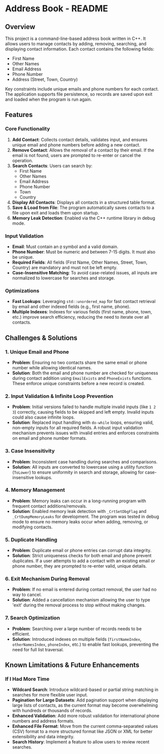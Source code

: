 # Address Book - README

## Overview

This project is a command-line-based address book written in C++. It allows users to manage contacts by adding, removing, searching, and displaying contact information. Each contact contains the following fields:

- First Name
- Other Names
- Email Address
- Phone Number
- Address (Street, Town, Country)

Key constraints include unique emails and phone numbers for each contact. The application supports file persistence, so records are saved upon exit and loaded when the program is run again.

## Features

### Core Functionality
1. **Add Contact**: Collects contact details, validates input, and ensures unique email and phone numbers before adding a new contact.
2. **Remove Contact**: Allows the removal of a contact by their email. If the email is not found, users are prompted to re-enter or cancel the operation.
3. **Search Contacts**: Users can search by:
   - First Name
   - Other Names
   - Email Address
   - Phone Number
   - Town
   - Country
4. **Display All Contacts**: Displays all contacts in a structured table format.
5. **Save & Load from File**: The program automatically saves contacts to a file upon exit and loads them upon startup.
6. **Memory Leak Detection**: Enabled via the C++ runtime library in debug mode.

### Input Validation
- **Email**: Must contain an `@` symbol and a valid domain.
- **Phone Number**: Must be numeric and between 7-15 digits. It must also be unique.
- **Required Fields**: All fields (First Name, Other Names, Street, Town, Country) are mandatory and must not be left empty.
- **Case-Insensitive Matching**: To avoid case-related issues, all inputs are normalized to lowercase for searches and storage.

### Optimizations
- **Fast Lookups**: Leveraging `std::unordered_map` for fast contact retrieval by email and other indexed fields (e.g., first name, phone).
- **Multiple Indexes**: Indexes for various fields (first name, phone, town, etc.) improve search efficiency, reducing the need to iterate over all contacts.

## Challenges & Solutions

### 1. **Unique Email and Phone**
- **Problem**: Ensuring no two contacts share the same email or phone number while allowing identical names.
- **Solution**: Both the email and phone number are checked for uniqueness during contact addition using `EmailExists` and `PhoneExists` functions. These enforce unique constraints before a new record is created.

### 2. **Input Validation & Infinite Loop Prevention**
- **Problem**: Initial versions failed to handle multiple invalid inputs (like `1 2 3`) correctly, causing fields to be skipped and left empty. Invalid inputs could also cause infinite loops.
- **Solution**: Replaced input handling with `do-while` loops, ensuring valid, non-empty inputs for all required fields. A robust input validation mechanism prevents issues with invalid entries and enforces constraints on email and phone number formats.

### 3. **Case Insensitivity**
- **Problem**: Inconsistent case handling during searches and comparisons.
- **Solution**: All inputs are converted to lowercase using a utility function (`ToLower`) to ensure uniformity in search and storage, allowing for case-insensitive lookups.

### 4. **Memory Management**
- **Problem**: Memory leaks can occur in a long-running program with frequent contact additions/removals.
- **Solution**: Enabled memory leak detection with `_CrtSetDbgFlag` and `_CrtDumpMemoryLeaks` for development. The program was tested in debug mode to ensure no memory leaks occur when adding, removing, or modifying contacts.

### 5. **Duplicate Handling**
- **Problem**: Duplicate email or phone entries can corrupt data integrity.
- **Solution**: Strict uniqueness checks for both email and phone prevent duplicates. If a user attempts to add a contact with an existing email or phone number, they are prompted to re-enter valid, unique details.

### 6. **Exit Mechanism During Removal**
- **Problem**: If no email is entered during contact removal, the user had no way to cancel.
- **Solution**: Added a cancellation mechanism allowing the user to type 'exit' during the removal process to stop without making changes.

### 7. **Search Optimization**
- **Problem**: Searching over a large number of records needs to be efficient.
- **Solution**: Introduced indexes on multiple fields (`firstNameIndex`, `otherNamesIndex`, `phoneIndex`, etc.) to enable fast lookups, preventing the need for full list traversal.

## Known Limitations & Future Enhancements

### If I Had More Time
- **Wildcard Search**: Introduce wildcard-based or partial string matching in searches for more flexible user input.
- **Pagination for Large Datasets**: Add pagination support when displaying large lists of contacts, as the current format may become overwhelming with hundreds or thousands of records.
- **Enhanced Validation**: Add more robust validation for international phone numbers and address formats.
- **Enhanced File Format**: Move from the current comma-separated values (CSV) format to a more structured format like JSON or XML for better extensibility and data integrity.
- **Search History**: Implement a feature to allow users to review recent searches.

